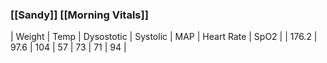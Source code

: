 ### [[Sandy]] [[Morning Vitals]]
| Weight | Temp | Dysostotic | Systolic | MAP | Heart Rate | SpO2 |
| 176.2 | 97.6 | 104 | 57 | 73 | 71 | 94 |